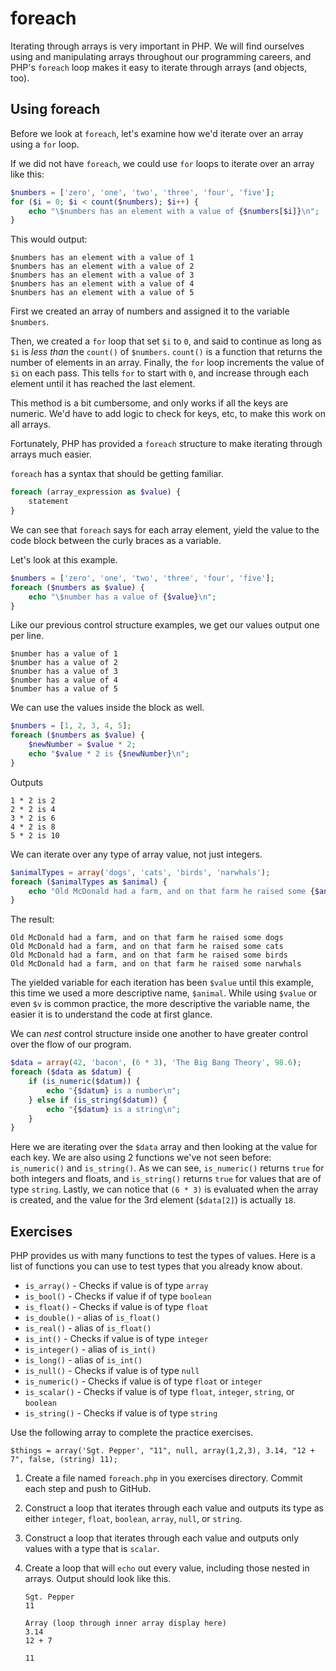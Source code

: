 # foreach

Iterating through arrays is very important in PHP.  We will find ourselves using and manipulating arrays throughout our programming careers, and PHP's `foreach` loop makes it easy to iterate through arrays (and objects, too).

## Using foreach

Before we look at `foreach`, let's examine how we'd iterate over an array using a `for` loop.

If we did not have `foreach`, we could use `for` loops to iterate over an array like this:

~~~php
$numbers = ['zero', 'one', 'two', 'three', 'four', 'five'];
for ($i = 0; $i < count($numbers); $i++) {
    echo "\$numbers has an element with a value of {$numbers[$i]}\n";
}
~~~

This would output:

    $numbers has an element with a value of 1
    $numbers has an element with a value of 2
    $numbers has an element with a value of 3
    $numbers has an element with a value of 4
    $numbers has an element with a value of 5

First we created an array of numbers and assigned it to the variable `$numbers`.

Then, we created a `for` loop that set `$i` to `0`, and said to continue as long as `$i` is _less than_ the `count()` of `$numbers`.  `count()` is a function that returns the number of elements in an array. Finally, the `for` loop increments the value of `$i` on each pass.  This tells `for` to start with `0`, and increase through each element until it has reached the last element.

This method is a bit cumbersome, and only works if all the keys are numeric.  We'd have to add logic to check for keys, etc, to make this work on all arrays.

Fortunately, PHP has provided a `foreach` structure to make iterating through arrays much easier.

`foreach` has a syntax that should be getting familiar.

~~~php
foreach (array_expression as $value) {
    statement
}
~~~

We can see that `foreach` says for each array element, yield the value to the code block between the curly braces as a variable.

Let's look at this example.

~~~php
$numbers = ['zero', 'one', 'two', 'three', 'four', 'five'];
foreach ($numbers as $value) {
    echo "\$number has a value of {$value}\n";
}
~~~

Like our previous control structure examples, we get our values output one per line.

    $number has a value of 1
    $number has a value of 2
    $number has a value of 3
    $number has a value of 4
    $number has a value of 5

We can use the values inside the block as well.

~~~php
$numbers = [1, 2, 3, 4, 5];
foreach ($numbers as $value) {
    $newNumber = $value * 2;
    echo "$value * 2 is {$newNumber}\n";
}
~~~

Outputs

    1 * 2 is 2
    2 * 2 is 4
    3 * 2 is 6
    4 * 2 is 8
    5 * 2 is 10


We can iterate over any type of array value, not just integers.

~~~php
$animalTypes = array('dogs', 'cats', 'birds', 'narwhals');
foreach ($animalTypes as $animal) {
    echo "Old McDonald had a farm, and on that farm he raised some {$animal}\n";
}
~~~

The result:

    Old McDonald had a farm, and on that farm he raised some dogs
    Old McDonald had a farm, and on that farm he raised some cats
    Old McDonald had a farm, and on that farm he raised some birds
    Old McDonald had a farm, and on that farm he raised some narwhals

The yielded variable for each iteration has been `$value` until this example, this time we used a more descriptive name, `$animal`.  While using `$value` or even `$v` is common practice, the more descriptive the variable name, the easier it is to understand the code at first glance.

We can _nest_ control structure inside one another to have greater control over the flow of our program.

~~~php
$data = array(42, 'bacon', (6 * 3), 'The Big Bang Theory', 98.6);
foreach ($data as $datum) {
    if (is_numeric($datum)) {
        echo "{$datum} is a number\n";
    } else if (is_string($datum)) {
        echo "{$datum} is a string\n";
    }
}
~~~

Here we are iterating over the `$data` array and then looking at the value for each key.  We are also using 2 functions we've not seen before: `is_numeric()` and `is_string()`.  As we can see, `is_numeric()` returns `true` for both integers and floats, and `is_string()` returns `true` for values that are of type `string`. Lastly, we can notice that `(6 * 3)` is evaluated when the array is created, and the value for the 3rd element (`$data[2]`) is actually `18`.

## Exercises

PHP provides us with many functions to test the types of values.  Here is a list of functions you can use to test types that you already know about.

- `is_array()` - Checks if value is of type `array`
- `is_bool()` - Checks if value if of type `boolean`
- `is_float()` - Checks if value is of type `float`
- `is_double()` - alias of `is_float()`
- `is_real()` - alias of `is_float()`
- `is_int()` - Checks if value is of type `integer`
- `is_integer()` - alias of `is_int()`
- `is_long()` - alias of `is_int()`
- `is_null()` - Checks if value is of type `null`
- `is_numeric()` - Checks if value is of type `float` or `integer`
- `is_scalar()` - Checks if value is of type `float`, `integer`, `string`, or `boolean`
- `is_string()` - Checks if value is of type `string`

Use the following array to complete the practice exercises.

    $things = array('Sgt. Pepper', "11", null, array(1,2,3), 3.14, "12 + 7", false, (string) 11);

1. Create a file named `foreach.php` in you exercises directory.  Commit each step and push to GitHub.

1. Construct a loop that iterates through each value and outputs its type as either `integer`, `float`, `boolean`, `array`, `null`, or `string`.

1. Construct a loop that iterates through each value and outputs only values with a type that is `scalar`.

1. Create a loop that will `echo` out every value, including those nested in arrays.  Output should look like this.

    ~~~
    Sgt. Pepper
    11

    Array (loop through inner array display here)
    3.14
    12 + 7

    11
    ~~~
